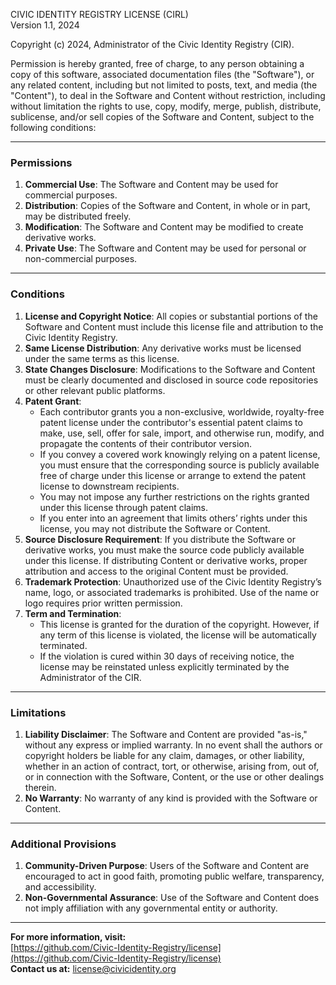 CIVIC IDENTITY REGISTRY LICENSE (CIRL)  
Version 1.1, 2024

Copyright (c) 2024, Administrator of the Civic Identity Registry (CIR).

Permission is hereby granted, free of charge, to any person obtaining a copy of this software, associated documentation files (the "Software"), or any related content, including but not limited to posts, text, and media (the "Content"), to deal in the Software and Content without restriction, including without limitation the rights to use, copy, modify, merge, publish, distribute, sublicense, and/or sell copies of the Software and Content, subject to the following conditions:

---

### Permissions

1. **Commercial Use**: The Software and Content may be used for commercial purposes.
2. **Distribution**: Copies of the Software and Content, in whole or in part, may be distributed freely.
3. **Modification**: The Software and Content may be modified to create derivative works.
4. **Private Use**: The Software and Content may be used for personal or non-commercial purposes.

---

### Conditions

1. **License and Copyright Notice**: All copies or substantial portions of the Software and Content must include this license file and attribution to the Civic Identity Registry.
2. **Same License Distribution**: Any derivative works must be licensed under the same terms as this license.
3. **State Changes Disclosure**: Modifications to the Software and Content must be clearly documented and disclosed in source code repositories or other relevant public platforms.
4. **Patent Grant**:
   - Each contributor grants you a non-exclusive, worldwide, royalty-free patent license under the contributor's essential patent claims to make, use, sell, offer for sale, import, and otherwise run, modify, and propagate the contents of their contributor version.
   - If you convey a covered work knowingly relying on a patent license, you must ensure that the corresponding source is publicly available free of charge under this license or arrange to extend the patent license to downstream recipients.
   - You may not impose any further restrictions on the rights granted under this license through patent claims.
   - If you enter into an agreement that limits others’ rights under this license, you may not distribute the Software or Content.
5. **Source Disclosure Requirement**: If you distribute the Software or derivative works, you must make the source code publicly available under this license. If distributing Content or derivative works, proper attribution and access to the original Content must be provided.
6. **Trademark Protection**: Unauthorized use of the Civic Identity Registry’s name, logo, or associated trademarks is prohibited. Use of the name or logo requires prior written permission.
7. **Term and Termination**:
   - This license is granted for the duration of the copyright. However, if any term of this license is violated, the license will be automatically terminated.
   - If the violation is cured within 30 days of receiving notice, the license may be reinstated unless explicitly terminated by the Administrator of the CIR.

---

### Limitations

1. **Liability Disclaimer**: The Software and Content are provided "as-is," without any express or implied warranty. In no event shall the authors or copyright holders be liable for any claim, damages, or other liability, whether in an action of contract, tort, or otherwise, arising from, out of, or in connection with the Software, Content, or the use or other dealings therein.
2. **No Warranty**: No warranty of any kind is provided with the Software or Content.

---

### Additional Provisions

1. **Community-Driven Purpose**: Users of the Software and Content are encouraged to act in good faith, promoting public welfare, transparency, and accessibility.
2. **Non-Governmental Assurance**: Use of the Software and Content does not imply affiliation with any governmental entity or authority.

---

**For more information, visit:**  
[https://github.com/Civic-Identity-Registry/license](https://github.com/Civic-Identity-Registry/license)  
**Contact us at:** [license@civicidentity.org](mailto:license@civicidentity.org)
